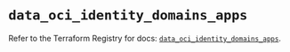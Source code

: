 # `data_oci_identity_domains_apps`

Refer to the Terraform Registry for docs: [`data_oci_identity_domains_apps`](https://registry.terraform.io/providers/hashicorp/oci/7.19.0/docs/data-sources/identity_domains_apps).
